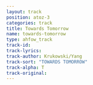 ```yaml
---
layout: track
position: atoz-3
categories: track
title: Towards Tomorrow
name: towards-tomorrow
type: ahfow_track
track-id: 
track-lyrics: 
track-author: Krukowski/Yang
track-sort: "TOWARDS TOMORROW"
track-alpha: T
track-original: 
---
```


